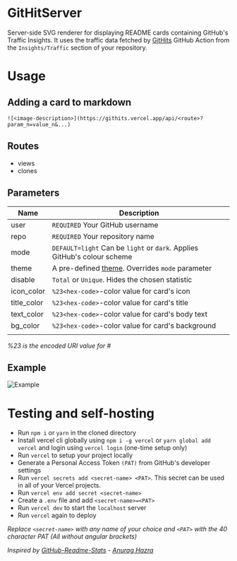 # GitHitServer

Server-side SVG renderer for displaying README cards containing GitHub's Traffic Insights. It uses the traffic data fetched by [GitHits](https://github.com/kausko/GitHits) GitHub Action from the `Insights/Traffic` section of your repository.

# Usage

## Adding a card to markdown
`![<image-description>](https://githits.vercel.app/api/<route>?param_n=value_n&...)`

## Routes
- views
- clones

## Parameters
| Name         | Description |
| --           | -- |
| user         | `REQUIRED` Your GitHub username |
| repo         | `REQUIRED` Your repository name |
| mode         | `DEFAULT=light` Can be `light` or `dark`. Applies GitHub's colour scheme |
| theme        | A pre-defined [theme](https://github.com/anuraghazra/github-readme-stats/tree/master/themes). Overrides `mode` parameter |
| disable      | `Total` or `Unique`. Hides the chosen statistic |
| icon_color   | `%23<hex-code>`-color value for card's icon |
| title_color  | `%23<hex-code>`-color value for card's title |
| text_color   | `%23<hex-code>`-color value for card's body text |
| bg_color     | `%23<hex-code>`-color value for card's background |
|              | |

*%23 is the encoded URI value for #*
## Example
![Example](https://githits.vercel.app/api/views?user=kausko&repo=Chogay&theme=react&disable=Unique&bg_color=%23000)

# Testing and self-hosting
- Run `npm i` or `yarn` in the cloned directory
- Install vercel cli globally using `npm i -g vercel` or `yarn global add vercel` and login using `vercel login` (one-time setup only)
- Run `vercel` to setup your project locally
- Generate a Personal Access Token `(PAT)` from GitHub's developer settings
- Run `vercel secrets add <secret-name> <PAT>`. This secret can be used in all of your Vercel projects.
- Run `vercel env add secret <secret-name>`
- Create a `.env` file and add `<secret-name>=<PAT>`
- Run `vercel dev` to start the `localhost` server
- Run `vercel` again to deploy

*Replace `<secret-name>` with any name of your choice and `<PAT>` with the 40 character PAT (All without angular brackets)*

*Inspired by [GitHub-Readme-Stats](https://github.com/anuraghazra/github-readme-stats) - [Anurag Hazra](https://github.com/anuraghazra)*